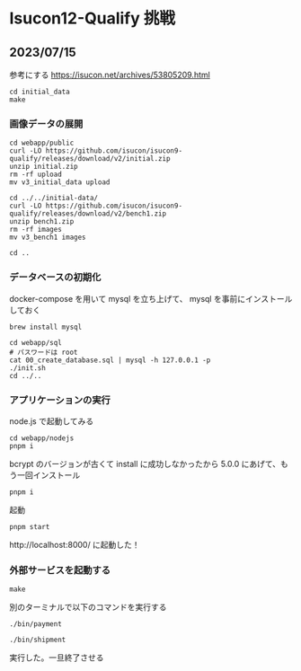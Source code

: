 # Isucon12-Qualify 挑戦

## 2023/07/15

参考にする
https://isucon.net/archives/53805209.html

```
cd initial_data
make
```

### 画像データの展開

```
cd webapp/public
curl -LO https://github.com/isucon/isucon9-qualify/releases/download/v2/initial.zip
unzip initial.zip
rm -rf upload
mv v3_initial_data upload

cd ../../initial-data/
curl -LO https://github.com/isucon/isucon9-qualify/releases/download/v2/bench1.zip
unzip bench1.zip
rm -rf images
mv v3_bench1 images

cd ..
```

### データベースの初期化

docker-compose を用いて mysql を立ち上げて、 mysql を事前にインストールしておく

```
brew install mysql
```

```
cd webapp/sql
# パスワードは root
cat 00_create_database.sql | mysql -h 127.0.0.1 -p
./init.sh
cd ../..
```

### アプリケーションの実行

node.js で起動してみる

```
cd webapp/nodejs
pnpm i
```

bcrypt のバージョンが古くて install に成功しなかったから 5.0.0 にあげて、もう一回インストール

```
pnpm i
```

起動

```
pnpm start
```

http://localhost:8000/ に起動した！

### 外部サービスを起動する

```
make
```

別のターミナルで以下のコマンドを実行する

```
./bin/payment
```

```
./bin/shipment
```

実行した。一旦終了させる
